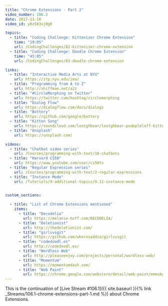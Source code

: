 ```yaml
---
title: "Chrome Extensions - Part 2"
video_number: 106.2
date: 2017-11-10
video_id: y0zS83xj0g0

topics:
  - title: "Coding Challenge: Kittenizer Chrome Extension"
    time: "19:05"
    url: /CodingChallenges/82-kittenizer-chrome-extension
  - title: "Coding Challenge: Doodle Chrome Extension"
    time: "45:05"
    url: /CodingChallenges/83-doodle-chrome-extension

links:
  - title: "Interactive Media Arts at NYU"
    url: https://itp.nyu.edu/ima/
  - title: "Programming from A to Z"
    url: http://shiffman.net/a2z
  - title: "#CircleMorphing on Twitter"
    url: https://twitter.com/hashtag/circlemorphing
  - title: "Dialog Flow"
    url: https://dialogflow.com/docs/dialogs
  - title: "Bottery"
    url: https://github.com/google/bottery
  - title: "Kitten Song"
    url: https://soundcloud.com/lostghbear/lostghbear-podopleloff-kittens-feat-dan-shiffman
  - title: "Unsplash"
    url: https://unsplash.com/

videos:
  - title: "Chatbot video series"
    url: /Courses/programming-with-text/10-chatbots
  - title: "Harvard CS50"
    url: https://www.youtube.com/user/cs50tv
  - title: "Regular Expression series"
    url: /Courses/programming-with-text/2-regular-expressions
  - title: "Instance Mode"
    url: /Tutorials/9-additional-topics/9.11-instance-mode

  
custom_sections:

  - title: "List of Chrome Extensions mentioned"
    items:
      - title: "Decodelia"
        url: https://melanie-hoff.com/DECODELIA/
      - title: "Deletionist"
        url: http://thedeletionist.com/
      - title: "girlsvsgit"
        url: https://github.com/wheresaddie/girlsvsgit
      - title: "codedoodl.es"
        url: http://codedoodl.es/
      - title: "Wordless Web"
        url: http://pleaseenjoy.com/projects/personal/wordless-web/
      - title: "Momentum"
        url: https://momentumdash.com/
      - title: "Web Paint"
        url: https://chrome.google.com/webstore/detail/web-paint/emeokgokialpjadjaoeiplmnkjoaegng
---
```


This is the continuation of [Live Stream #106.1]({{ site.baseurl }}{% link _Streams/106.1-chrome-extensions-part-1.md %}) about Chrome Extensions.
